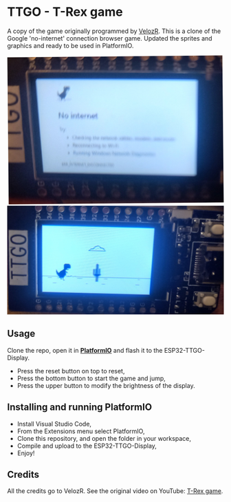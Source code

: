 # TTGO - T-Rex game

A copy of the game originally programmed by [VelozR](https://github.com/VolosR/TRexTTGOdisplay). This is a clone of the Google 'no-internet' connection browser game. Updated the sprites and graphics and ready to be used in PlatformIO.

![Start screen](assets/20211231_171534.jpg)
![Action screen](assets/20211231_171609.jpg)

## Usage
Clone the repo, open it in [**PlatformIO**](https://platformio.org/) and flash it to the ESP32-TTGO-Display.

- Press the reset button on top to reset,
- Press the bottom button to start the game and jump,
- Press the upper button to modify the brightness of the display.

## Installing and running PlatformIO

- Install Visual Studio Code,
- From the Extensions menu select PlatformIO,
- Clone this repository, and open the folder in your workspace,
- Compile and upload to the ESP32-TTGO-Display,
- Enjoy!

## Credits
All the credits go to VelozR. See the original video on YouTube: [T-Rex game](https://www.youtube.com/watch?v=ilC4LIQZ77g).
